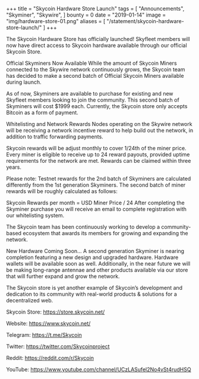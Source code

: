 +++
title = "Skycoin Hardware Store Launch"
tags = [
	"Announcements",
	"Skyminer",
	"Skywire",
]
bounty = 0
date = "2019-01-14"
image = "img/hardware-store-01.png"
aliases = [
	"/statement/skycoin-hardware-store-launch/"
]
+++

The Skycoin Hardware Store has officially launched! Skyfleet members will now have direct access to Skycoin hardware available through our official Skycoin Store.

Official Skyminers Now Available
While the amount of Skycoin Miners connected to the Skywire network continuously grows, the Skycoin team has decided to make a second batch of Official Skycoin Miners available during launch.

As of now, Skyminers are available to purchase for existing and new Skyfleet members looking to join the community. This second batch of Skyminers will cost $1999 each. Currently, the Skycoin store only accepts Bitcoin as a form of payment.

Whitelisting and Network Rewards
Nodes operating on the Skywire network will be receiving a network incentive reward to help build out the network, in addition to traffic forwarding payments.

Skycoin rewards will be adjust monthly to cover 1/24th of the miner price. Every miner is eligible to receive up to 24 reward payouts, provided uptime requirements for the network are met. Rewards can be claimed within three years.

Please note: Testnet rewards for the 2nd batch of Skyminers are calculated differently from the 1st generation Skyminers. The second batch of miner rewards will be roughly calculated as follows:

Skycoin Rewards per month = USD Miner Price / 24
After completing the Skyminer purchase you will receive an email to complete registration with our whitelisting system.

The Skycoin team has been continuously working to develop a community-based ecosystem that awards its members for growing and expanding the network.

New Hardware Coming Soon…
A second generation Skyminer is nearing completion featuring a new design and upgraded hardware. Hardware wallets will be available soon as well. Additionally, in the near future we will be making long-range antennae and other products available via our store that will further expand and grow the network.

The Skycoin store is yet another example of Skycoin’s development and dedication to its community with real-world products & solutions for a decentralized web.

Skycoin Store: https://store.skycoin.net/

Website: https://www.skycoin.net/

Telegram: https://t.me/Skycoin

Twitter: https://twitter.com/Skycoinproject

Reddit: https://reddit.com/r/Skycoin

YouTube: https://www.youtube.com/channel/UCzLASufel2No4vSt4rudHSQ
